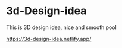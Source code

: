 # 3d-Design-idea 

This is 3D design idea, nice and smooth pool                     

https://3d-design-idea.netlify.app/   
